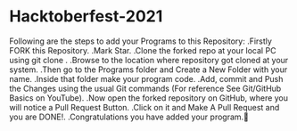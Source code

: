 # Hacktoberfest-2021

Following are the steps to add your Programs to this Repository:
  .Firstly FORK this Repository.
  .Mark Star.
  .Clone the forked repo at your local PC using git clone .
  .Browse to the location where repository got cloned at your system.
  .Then go to the Programs folder and Create a New Folder with your name.
  .Inside that folder make your program code.
  .Add, commit and Push the Changes using the usual Git commands (For reference See Git/GitHub Basics on YouTube).
  .Now open the forked repository on GitHub, where you will notice a Pull Request Button.
  .Click on it and Make A Pull Request and you are DONE!.
  .Congratulations you have added your program.🥳
